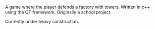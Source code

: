A game where the player defends a factory with towers. Written in c++ using the QT framework. Originally a school project.

Currently under heavy construction.

